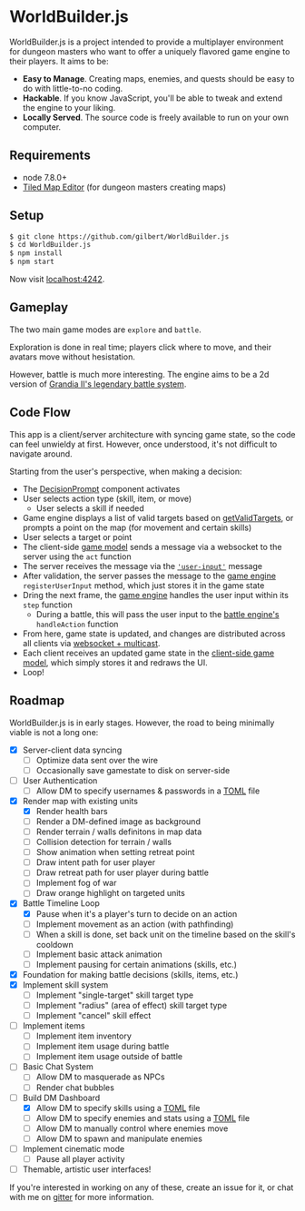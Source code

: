 # WorldBuilder.js

WorldBuilder.js is a project intended to provide a multiplayer environment for dungeon masters who want to offer a uniquely flavored game engine to their players. It aims to be:

- **Easy to Manage**. Creating maps, enemies, and quests should be easy to do with little-to-no coding.
- **Hackable**. If you know JavaScript, you'll be able to tweak and extend the engine to your liking.
- **Locally Served**. The source code is freely available to run on your own computer.

## Requirements

- node 7.8.0+
- [Tiled Map Editor](www.mapeditor.org) (for dungeon masters creating maps)

## Setup

```bash
$ git clone https://github.com/gilbert/WorldBuilder.js
$ cd WorldBuilder.js
$ npm install
$ npm start
```

Now visit [localhost:4242](http://localhost:4242).

## Gameplay

The two main game modes are `explore` and `battle`.

Exploration is done in real time; players click where to move, and their avatars move without hesistation.

However, battle is much more interesting. The engine aims to be a 2d version of [Grandia II's legendary battle system](https://www.youtube.com/watch?v=LcZJPRHMuhk).

## Code Flow

This app is a client/server architecture with syncing game state, so the code can feel unwieldy at first. However, once understood, it's not difficult to navigate around.

Starting from the user's perspective, when making a decision:

- The [DecisionPrompt](./client/components/battle/decision-prompt.ts) component activates
- User selects action type (skill, item, or move)
  - User selects a skill if needed
- Game engine displays a list of valid targets based on [getValidTargets](./engine/battle-shared.ts), or prompts a point on the map (for movement and certain skills)
- User selects a target or point
- The client-side [game model](./client/models/game.ts) sends a message via a websocket to the server using the `act` function
- The server receives the message via the [`'user-input'`](./server/config/config-websockets.ts) message
- After validation, the server passes the message to the [game engine](./engine/index.ts) `registerUserInput` method, which just stores it in the game state
- Dring the next frame, the [game engine](./engine/index.ts) handles the user input within its `step` function
  - During a battle, this will pass the user input to the [battle engine's](./engine/battle.ts) `handleAction` function
- From here, game state is updated, and changes are distributed across all clients via [websocket + multicast](./server/config/config-websockets.ts).
- Each client receives an updated game state in the [client-side game model](./client/models/game.ts), which simply stores it and redraws the UI.
- Loop!

## Roadmap

WorldBuilder.js is in early stages. However, the road to being minimally viable is not a long one:


- [x] Server-client data syncing
  - [ ] Optimize data sent over the wire
  - [ ] Occasionally save gamestate to disk on server-side
- [ ] User Authentication
  - [ ] Allow DM to specify usernames & passwords in a [TOML](https://github.com/toml-lang/toml) file
- [x] Render map with existing units
  - [x] Render health bars
  - [ ] Render a DM-defined image as background
  - [ ] Render terrain / walls definitons in map data
  - [ ] Collision detection for terrain / walls
  - [ ] Show animation when setting retreat point
  - [ ] Draw intent path for user player
  - [ ] Draw retreat path for user player during battle
  - [ ] Implement fog of war
  - [ ] Draw orange highlight on targeted units
- [x] Battle Timeline Loop
  - [x] Pause when it's a player's turn to decide on an action
  - [ ] Implement movement as an action (with pathfinding)
  - [ ] When a skill is done, set back unit on the timeline based on the skill's cooldown
  - [ ] Implement basic attack animation
  - [ ] Implement pausing for certain animations (skills, etc.)
- [x] Foundation for making battle decisions (skills, items, etc.)
- [x] Implement skill system
  - [ ] Implement "single-target" skill target type
  - [ ] Implement "radius" (area of effect) skill target type
  - [ ] Implement "cancel" skill effect
- [ ] Implement items
  - [ ] Implement item inventory
  - [ ] Implement item usage during battle
  - [ ] Implement item usage outside of battle
- [ ] Basic Chat System
  - [ ] Allow DM to masquerade as NPCs
  - [ ] Render chat bubbles
- [ ] Build DM Dashboard
  - [x] Allow DM to specify skills using a [TOML](https://github.com/toml-lang/toml) file
  - [ ] Allow DM to specify enemies and stats using a [TOML](https://github.com/toml-lang/toml) file
  - [ ] Allow DM to manually control where enemies move
  - [ ] Allow DM to spawn and manipulate enemies
- [ ] Implement cinematic mode
  - [ ] Pause all player activity
- [ ] Themable, artistic user interfaces!

If you're interested in working on any of these, create an issue for it, or chat with me on [gitter](https://gitter.im) for more information.
